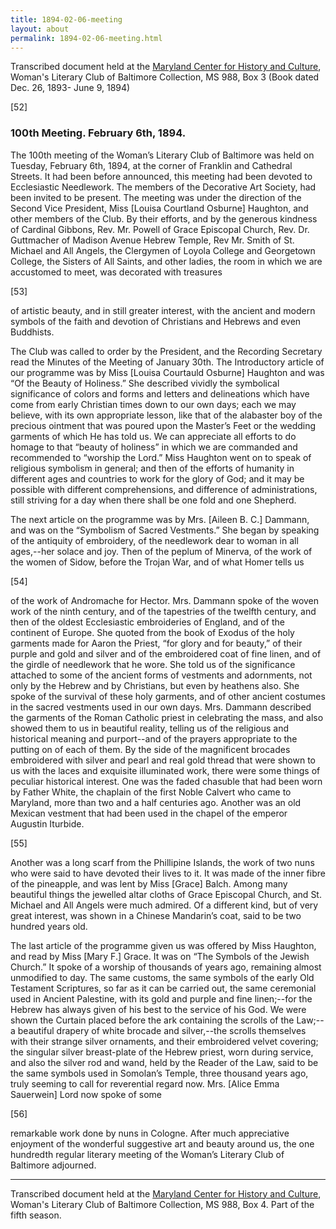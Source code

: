```yaml
---
title: 1894-02-06-meeting
layout: about
permalink: 1894-02-06-meeting.html
---
```

Transcribed document held at the [Maryland Center for History and Culture](http://mdhs.org/), Woman's Literary Club of Baltimore Collection, MS 988, Box 3 (Book dated Dec. 26, 1893- June 9, 1894)

[52]

### 100th Meeting. February 6th, 1894.

The 100th meeting of the Woman’s Literary Club of Baltimore was held on Tuesday, February 6th, 1894, at the corner of Franklin and Cathedral Streets. It had been before announced, this meeting had been devoted to Ecclesiastic Needlework. The members of the Decorative Art Society, had been invited to be present. The meeting was under the direction of the Second Vice President, Miss [Louisa Courtland Osburne] Haughton, and other members of the Club. By their efforts, and by the generous kindness of Cardinal Gibbons, Rev. Mr. Powell of Grace Episcopal Church, Rev. Dr. Guttmacher of Madison Avenue Hebrew Temple, Rev Mr. Smith of St. Michael and All Angels, the Clergymen of Loyola College and Georgetown College, the Sisters of All Saints, and other ladies, the room in which we are accustomed to meet, was decorated with treasures

[53]

of artistic beauty, and in still greater interest, with the ancient and modern symbols of the faith and devotion of Christians and Hebrews and even Buddhists.

The Club was called to order by the President, and the Recording Secretary read the Minutes of the Meeting of January 30th. The Introductory article of our programme was by Miss [Louisa Courtauld Osburne] Haughton and was “Of the Beauty of Holiness.” She described vividly the symbolical significance of colors and forms and letters and delineations which have come from early Christian times down to our own days; each we may believe, with its own appropriate lesson, like that of the alabaster boy of the precious ointment that was poured upon the Master’s Feet or the wedding garments of which He has told us. We can appreciate all efforts to do homage to that “beauty of holiness” in which we are commanded and recommended to “worship the Lord.” Miss Haughton went on to speak of religious symbolism in general; and then of the efforts of humanity in different ages and countries to work for the glory of God; and it may be possible with different comprehensions, and difference of administrations, still striving for a day when there shall be one fold and one Shepherd.

The next article on the programme was by Mrs. [Aileen B. C.] Dammann, and was on the “Symbolism of Sacred Vestments.” She began by speaking of the antiquity of embroidery, of the needlework dear to woman in all ages,--her solace and joy. Then of the peplum of Minerva, of the work of the women of Sidow, before the Trojan War, and of what Homer tells us

[54]

of the work of Andromache for Hector. Mrs. Dammann spoke of the woven work of the ninth century, and of the tapestries of the twelfth century, and then of the oldest Ecclesiastic embroideries of England, and of the continent of Europe. She quoted from the book of Exodus of the holy garments made for Aaron the Priest, “for glory and for beauty,” of their purple and gold and silver and of the embroidered coat of fine linen, and of the girdle of needlework that he wore. She told us of the significance attached to some of the ancient forms of vestments and adornments, not only by the Hebrew and by Christians, but even by heathens also. She spoke of the survival of these holy garments, and of other ancient costumes in the sacred vestments used in our own days. Mrs. Dammann described the garments of the Roman Catholic priest in celebrating the mass, and also showed them to us in beautiful reality, telling us of the religious and historical meaning and purport--and of the prayers appropriate to the putting on of each of them. By the side of the magnificent brocades embroidered with silver and pearl and real gold thread that were shown to us with the laces and exquisite illuminated work, there were some things of peculiar historical interest. One was the faded chasuble that had been worn by Father White, the chaplain of the first Noble Calvert who came to Maryland, more than two and a half centuries ago. Another was an old Mexican vestment that had been used in the chapel of the emperor Augustin Iturbide.

[55]

Another was a long scarf from the Phillipine Islands, the work of two nuns who were said to have devoted their lives to it. It was made of the inner fibre of the pineapple, and was lent by Miss [Grace] Balch. Among many beautiful things the jewelled altar cloths of Grace Episcopal Church, and St. Michael and All Angels were much admired. Of a different kind, but of very great interest, was shown in a Chinese Mandarin’s coat, said to be two hundred years old.

The last article of the programme given us was offered by Miss Haughton, and read by Miss [Mary F.] Grace. It was on “The Symbols of the Jewish Church.” It spoke of a worship of thousands of years ago, remaining almost unmodified to day. The same customs, the same symbols of the early Old Testament Scriptures, so far as it can be carried out, the same ceremonial used in Ancient Palestine, with its gold and purple and fine linen;--for the Hebrew has always given of his best to the service of his God. We were shown the Curtain placed before the ark containing the scrolls of the Law;--a beautiful drapery of white brocade and silver,--the scrolls themselves with their strange silver ornaments, and their embroidered velvet covering; the singular silver breast-plate of the Hebrew priest, worn during service, and also the silver rod and wand, held by the Reader of the Law, said to be the same symbols used in Somolan’s Temple, three thousand years ago, truly seeming to call for reverential regard now. Mrs. [Alice Emma Sauerwein] Lord now spoke of some

[56]

remarkable work done by nuns in Cologne. After much appreciative enjoyment of the wonderful suggestive art and beauty around us, the one hundredth regular literary meeting of the Woman’s Literary Club of Baltimore adjourned.
<hr>

Transcribed document held at the [Maryland Center for History and Culture](http://mdhs.org/), Woman's Literary Club of Baltimore Collection, MS 988, Box 4. Part of the fifth season.